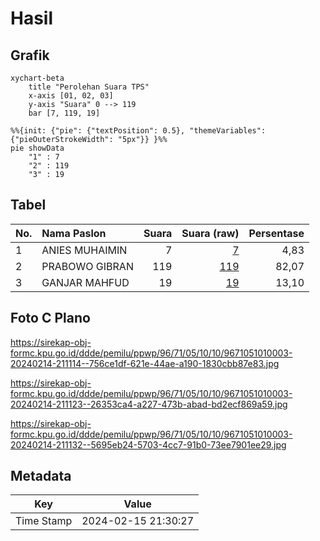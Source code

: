 # Hasil

## Grafik

```mermaid
xychart-beta
    title "Perolehan Suara TPS"
    x-axis [01, 02, 03]
    y-axis "Suara" 0 --> 119
    bar [7, 119, 19]
```

```mermaid
%%{init: {"pie": {"textPosition": 0.5}, "themeVariables": {"pieOuterStrokeWidth": "5px"}} }%%
pie showData
    "1" : 7
    "2" : 119
    "3" : 19
```

## Tabel

| No. | Nama Paslon    | Suara | Suara (raw) | Persentase |
|:--- |:-------------- | -----:| -----------:| ----------:|
| 1   | ANIES MUHAIMIN | 7     | [7][p-1]    | 4,83       |
| 2   | PRABOWO GIBRAN | 119   | [119][p-2]  | 82,07      |
| 3   | GANJAR MAHFUD  | 19    | [19][p-3]   | 13,10      |


[p-1]: https://github.com/gigit-pemilu/pemilu-2024-96-papua-barat-daya/blob/main/pilpres/hitung-suara/sub/96-papua-barat-daya/sub/71-kota-sorong/sub/05-sorong-utara/sub/1010-matalamagi/sub/003-tps/sub/paslon-1.txt
[p-2]: https://github.com/gigit-pemilu/pemilu-2024-96-papua-barat-daya/blob/main/pilpres/hitung-suara/sub/96-papua-barat-daya/sub/71-kota-sorong/sub/05-sorong-utara/sub/1010-matalamagi/sub/003-tps/sub/paslon-2.txt
[p-3]: https://github.com/gigit-pemilu/pemilu-2024-96-papua-barat-daya/blob/main/pilpres/hitung-suara/sub/96-papua-barat-daya/sub/71-kota-sorong/sub/05-sorong-utara/sub/1010-matalamagi/sub/003-tps/sub/paslon-3.txt

## Foto C Plano

https://sirekap-obj-formc.kpu.go.id/ddde/pemilu/ppwp/96/71/05/10/10/9671051010003-20240214-211114--756ce1df-621e-44ae-a190-1830cbb87e83.jpg

https://sirekap-obj-formc.kpu.go.id/ddde/pemilu/ppwp/96/71/05/10/10/9671051010003-20240214-211123--26353ca4-a227-473b-abad-bd2ecf869a59.jpg

https://sirekap-obj-formc.kpu.go.id/ddde/pemilu/ppwp/96/71/05/10/10/9671051010003-20240214-211132--5695eb24-5703-4cc7-91b0-73ee7901ee29.jpg


## Metadata

| Key        | Value               |
| ---------- | ------------------- |
| Time Stamp | 2024-02-15 21:30:27 |



